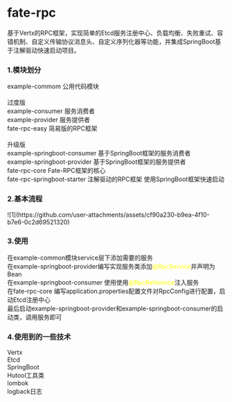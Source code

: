 # fate-rpc
基于Vertx的RPC框架，实现简单的Etcd服务注册中心、负载均衡、失败重试、容错机制、自定义传输协议消息头、自定义序列化器等功能，并集成SpringBoot基于注解驱动快速启动项目。<br/>

<h3>1.模块划分</h3>
example-commom 公用代码模块<br/>
<br/>
过度版</br>
example-consumer 服务消费者<br/>
example-provider 服务提供者<br/>
fate-rpc-easy 简易版的RPC框架<br/>
<br/>
升级版</br>
example-springboot-consumer 基于SpringBoot框架的服务消费者<br/>
example-springboot-provider 基于SpringBoot框架的服务提供者<br/>
fate-rpc-core   Fate-RPC框架的核心<br/>
fate-rpc-springboot-starter 注解驱动的RPC框架 使用SpringBoot框架快速启动<br/>

<h3>2.基本流程</h3>
![1](https://github.com/user-attachments/assets/cf90a230-b9ea-4f10-b7e6-0c2d69521320)



<h3>3.使用</h3>
在example-common模块service层下添加需要的服务<br/>
在example-springboot-provider编写实现服务类添加<font color=Yellow>@RpcService</font>并声明为Bean<br/>
在example-springboot-consumer 使用使用<font color=Yellow>@RpcReference</font>注入服务<br/>
在fate-rpc-core 编写application.properties配置文件对RpcConfig进行配置，启动Etcd注册中心<br/>
最后启动example-springboot-provider和example-springboot-consumer的启动类，调用服务即可<br/>

<h3>4.使用到的一些技术</h3>
Vertx<br/>
Etcd<br/>
SpringBoot<br/>
Hutool工具类<br/>
lombok<br/>
logback日志<br/>
